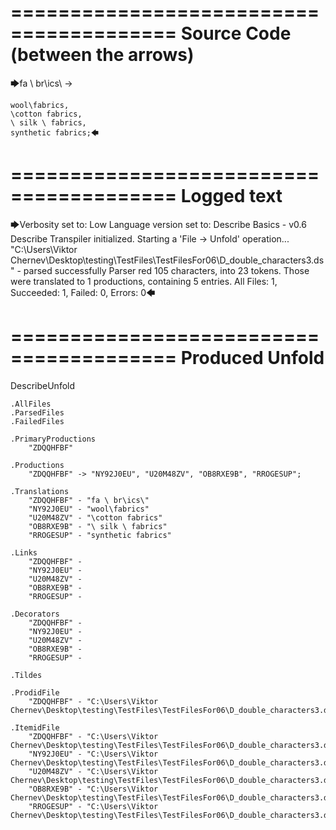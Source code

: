 ========================================
Source Code (between the arrows)
========================================

🡆fa \ br\ics\ ->

    wool\fabrics,
    \cotton fabrics,
    \ silk \ fabrics,
    synthetic fabrics;🡄

========================================
Logged text
========================================

🡆Verbosity set to: Low
Language version set to: Describe Basics - v0.6
Describe Transpiler initialized.
Starting a 'File -> Unfold' operation...
"C:\Users\Viktor Chernev\Desktop\testing\TestFiles\TestFilesFor06\D_double_characters3.ds" - parsed successfully
Parser red 105 characters, into 23 tokens.
Those were translated to 1 productions, containing 5 entries.
All Files: 1, Succeeded: 1, Failed: 0, Errors: 0🡄

========================================
Produced Unfold
========================================

DescribeUnfold

    .AllFiles
    .ParsedFiles
    .FailedFiles

    .PrimaryProductions
        "ZDQQHFBF" 

    .Productions
        "ZDQQHFBF" -> "NY92J0EU", "U20M48ZV", "OB8RXE9B", "RROGESUP";

    .Translations
        "ZDQQHFBF" - "fa \ br\ics\"
        "NY92J0EU" - "wool\fabrics"
        "U20M48ZV" - "\cotton fabrics"
        "OB8RXE9B" - "\ silk \ fabrics"
        "RROGESUP" - "synthetic fabrics"

    .Links
        "ZDQQHFBF" - 
        "NY92J0EU" - 
        "U20M48ZV" - 
        "OB8RXE9B" - 
        "RROGESUP" - 

    .Decorators
        "ZDQQHFBF" - 
        "NY92J0EU" - 
        "U20M48ZV" - 
        "OB8RXE9B" - 
        "RROGESUP" - 

    .Tildes

    .ProdidFile
        "ZDQQHFBF" - "C:\Users\Viktor Chernev\Desktop\testing\TestFiles\TestFilesFor06\D_double_characters3.ds"

    .ItemidFile
        "ZDQQHFBF" - "C:\Users\Viktor Chernev\Desktop\testing\TestFiles\TestFilesFor06\D_double_characters3.ds"
        "NY92J0EU" - "C:\Users\Viktor Chernev\Desktop\testing\TestFiles\TestFilesFor06\D_double_characters3.ds"
        "U20M48ZV" - "C:\Users\Viktor Chernev\Desktop\testing\TestFiles\TestFilesFor06\D_double_characters3.ds"
        "OB8RXE9B" - "C:\Users\Viktor Chernev\Desktop\testing\TestFiles\TestFilesFor06\D_double_characters3.ds"
        "RROGESUP" - "C:\Users\Viktor Chernev\Desktop\testing\TestFiles\TestFilesFor06\D_double_characters3.ds"

